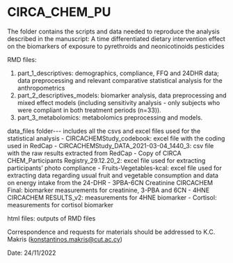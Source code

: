 # CIRCA_CHEM_PU

The folder contains the scripts and data needed to reproduce the analysis described in the manuscript: A time differentiated dietary intervention effect on the biomarkers of exposure to pyrethroids and neonicotinoids pesticides

RMD files:

1. part_1_descriptives: demographics, compliance, FFQ and 24DHR data; data preprocessing and relevant comparative statistical analysis for the anthropometrics 
2. part_2_descriptives_models: biomarker analysis, data preprocessing and mixed effect models (including sensitivity analysis - only subjects who were compliant in both treatment periods (n=33)).
3. part_3_metabolomics: metabolomics preprocessing and models.

data_files folder--- includes all the csvs and excel files used for the statistical analysis
	- CIRCACHEMStudy_codebook: excel file with the coding used in RedCap 
	- CIRCACHEMStudy_DATA_2021-03-04_1440_3: csv file with the raw results extracted from RedCap
	- Copy of CIRCA CHEM_Participants Registry_29.12.20_2: excel file used for extracting participants’ photo compliance
	- Fruits-Vegetables-kcal: excel file used for extracting data regarding usual fruit and vegetable consumption and data on energy intake from the 24-DHR 
	- 3PBA-6CN Creatinine CIRCACHEM Final: biomarker measurements for creatinine, 3-PBA and 6CN 
	- 4HNE CIRCACHEM RESULTS_v2: measurements for 4HNE biomarker 
	- Cortisol: measurements for cortisol biomarker 

html files: outputs of RMD files
 
Correspondence and requests for materials should be addressed to K.C. Makris (konstantinos.makris@cut.ac.cy) 

Date: 24/11/2022
